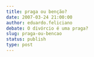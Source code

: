 ```yaml
---
title: praga ou benção?
date: 2007-03-24 21:00:00
author: eduardo.feliciano
debate: O divórcio é uma praga?
slug: praga-ou-bencao
status: publish 
type: post
---
```



